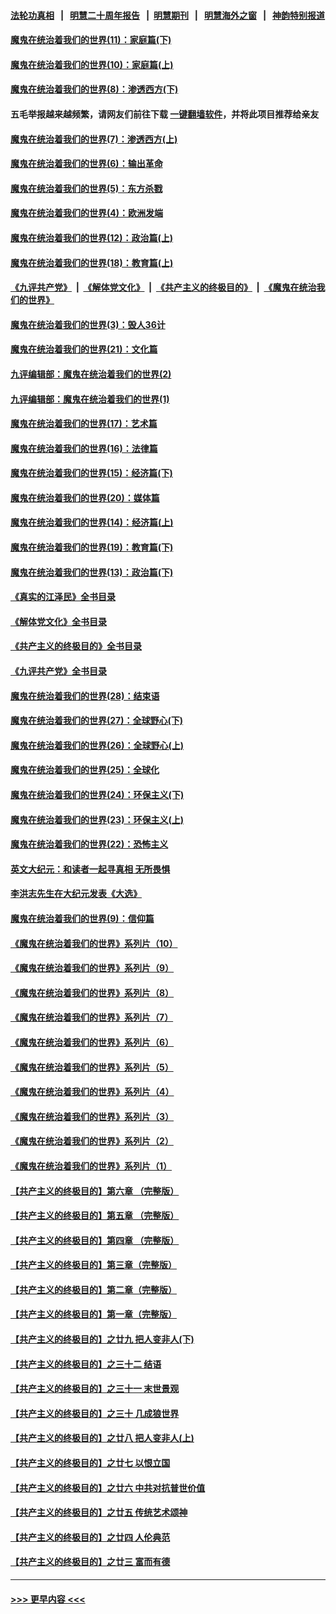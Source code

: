 #### [法轮功真相](https://github.com/gfw-breaker/truth/blob/master/README.md?t=0) &nbsp;&nbsp;|&nbsp;&nbsp; [明慧二十周年报告](https://github.com/gfw-breaker/mh-reports/blob/master/README.md?t=0) &nbsp;&nbsp;|&nbsp;&nbsp;[明慧期刊](https://github.com/gfw-breaker/mh-qikan) &nbsp;&nbsp;|&nbsp;&nbsp; [明慧海外之窗](https://github.com/gfw-breaker/mh-news/blob/master/README.md?t=0) &nbsp;&nbsp;|&nbsp;&nbsp; [神韵特别报道](https://github.com/gfw-breaker/mh-news/blob/master/shenyun.md?t=0)
#### [魔鬼在统治着我们的世界(11)：家庭篇(下)](../pages/nsc422/n10440961.md?t=11261550) 
#### [魔鬼在统治着我们的世界(10)：家庭篇(上)](../pages/nsc422/n10435448.md?t=11261550) 
#### [魔鬼在统治着我们的世界(8)：渗透西方(下)](../pages/nsc422/n10429603.md?t=11261550) 
#### 五毛举报越来越频繁，请网友们前往下载 [一键翻墙软件](https://github.com/gfw-breaker/ssr-accounts)，并将此项目推荐给亲友
#### [魔鬼在统治着我们的世界(7)：渗透西方(上)](../pages/nsc422/n10426013.md?t=11261550) 
#### [魔鬼在统治着我们的世界(6)：输出革命](../pages/nsc422/n10421536.md?t=11261550) 
#### [魔鬼在统治着我们的世界(5)：东方杀戮](../pages/nsc422/n10417707.md?t=11261550) 
#### [魔鬼在统治着我们的世界(4)：欧洲发端](../pages/nsc422/n10414890.md?t=11261550) 
#### [魔鬼在统治着我们的世界(12)：政治篇(上)](../pages/nsc422/n10444576.md?t=11261550) 
#### [魔鬼在统治着我们的世界(18)：教育篇(上)](../pages/nsc422/n10526970.md?t=11261550) 
#### [《九评共产党》](https://github.com/begood0513/9ping.md/blob/master/README.md) &nbsp;|&nbsp; [《解体党文化》](../../../../jtdwh.md/blob/master/README.md)  &nbsp;|&nbsp; [《共产主义的终极目的》](../../../../gczydzjmd.md/blob/master/README.md) &nbsp;|&nbsp; [《魔鬼在统治我们的世界》](../../../../mgztzwmdsj.md/blob/master/README.md) 
#### [魔鬼在统治着我们的世界(3)：毁人36计](../pages/nsc422/n10411583.md?t=11261550) 
#### [魔鬼在统治着我们的世界(21)：文化篇](../pages/nsc422/n10597706.md?t=11261550) 
#### [九评编辑部：魔鬼在统治着我们的世界(2)](../pages/nsc422/n10410036.md?t=11261550) 
#### [九评编辑部：魔鬼在统治着我们的世界(1)](../pages/nsc422/n10406825.md?t=11261550) 
#### [魔鬼在统治着我们的世界(17)：艺术篇](../pages/nsc422/n10499093.md?t=11261550) 
#### [魔鬼在统治着我们的世界(16)：法律篇](../pages/nsc422/n10485969.md?t=11261550) 
#### [魔鬼在统治着我们的世界(15)：经济篇(下)](../pages/nsc422/n10469975.md?t=11261550) 
#### [魔鬼在统治着我们的世界(20)：媒体篇](../pages/nsc422/n10586579.md?t=11261550) 
#### [魔鬼在统治着我们的世界(14)：经济篇(上)](../pages/nsc422/n10457370.md?t=11261550) 
#### [魔鬼在统治着我们的世界(19)：教育篇(下)](../pages/nsc422/n10564808.md?t=11261550) 
#### [魔鬼在统治着我们的世界(13)：政治篇(下)](../pages/nsc422/n10448270.md?t=11261550) 
#### [《真实的江泽民》全书目录](../pages/nsc422/n13721399.md?t=11261550) 
#### [《解体党文化》全书目录](../pages/nsc422/n13721157.md?t=11261550) 
#### [《共产主义的终极目的》全书目录](../pages/nsc422/n13721048.md?t=11261550) 
#### [《九评共产党》全书目录](../pages/nsc422/n13708085.md?t=11261550) 
#### [魔鬼在统治着我们的世界(28)：结束语](../pages/nsc422/n10936246.md?t=11261550) 
#### [魔鬼在统治着我们的世界(27)：全球野心(下)](../pages/nsc422/n10928319.md?t=11261550) 
#### [魔鬼在统治着我们的世界(26)：全球野心(上)](../pages/nsc422/n10900318.md?t=11261550) 
#### [魔鬼在统治着我们的世界(25)：全球化](../pages/nsc422/n10788205.md?t=11261550) 
#### [魔鬼在统治着我们的世界(24)：环保主义(下)](../pages/nsc422/n10695307.md?t=11261550) 
#### [魔鬼在统治着我们的世界(23)：环保主义(上)](../pages/nsc422/n10688613.md?t=11261550) 
#### [魔鬼在统治着我们的世界(22)：恐怖主义](../pages/nsc422/n10614727.md?t=11261550) 
#### [英文大纪元：和读者一起寻真相 无所畏惧](../pages/nsc422/n12542027.md?t=11261550) 
#### [李洪志先生在大纪元发表《大选》](../pages/nsc422/n12534746.md?t=11261550) 
#### [魔鬼在统治着我们的世界(9)：信仰篇](../pages/nsc422/n10432159.md?t=11261550) 
#### [《魔鬼在统治着我们的世界》系列片（10）](../pages/nsc422/n12292670.md?t=11261550) 
#### [《魔鬼在统治着我们的世界》系列片（9）](../pages/nsc422/n12290859.md?t=11261550) 
#### [《魔鬼在统治着我们的世界》系列片（8）](../pages/nsc422/n12287445.md?t=11261550) 
#### [《魔鬼在统治着我们的世界》系列片（7）](../pages/nsc422/n12283425.md?t=11261550) 
#### [《魔鬼在统治着我们的世界》系列片（6）](../pages/nsc422/n12282314.md?t=11261550) 
#### [《魔鬼在统治着我们的世界》系列片（5）](../pages/nsc422/n12281419.md?t=11261550) 
#### [《魔鬼在统治着我们的世界》系列片（4）](../pages/nsc422/n12274024.md?t=11261550) 
#### [《魔鬼在统治着我们的世界》系列片（3）](../pages/nsc422/n12271322.md?t=11261550) 
#### [《魔鬼在统治着我们的世界》系列片（2）](../pages/nsc422/n12269049.md?t=11261550) 
#### [《魔鬼在统治着我们的世界》系列片（1）](../pages/nsc422/n12267575.md?t=11261550) 
#### [【共产主义的终极目的】第六章 （完整版）](../pages/nsc422/n11428913.md?t=11261550) 
#### [【共产主义的终极目的】第五章 （完整版）](../pages/nsc422/n11428912.md?t=11261550) 
#### [【共产主义的终极目的】第四章 （完整版）](../pages/nsc422/n11428907.md?t=11261550) 
#### [【共产主义的终极目的】第三章（完整版）](../pages/nsc422/n11428848.md?t=11261550) 
#### [【共产主义的终极目的】第二章（完整版）](../pages/nsc422/n11428831.md?t=11261550) 
#### [【共产主义的终极目的】第一章（完整版）](../pages/nsc422/n11417651.md?t=11261550) 
#### [【共产主义的终极目的】之廿九 把人变非人(下)](../pages/nsc422/n11344140.md?t=11261550) 
#### [【共产主义的终极目的】之三十二 结语](../pages/nsc422/n11360535.md?t=11261550) 
#### [【共产主义的终极目的】之三十一 末世景观](../pages/nsc422/n11351129.md?t=11261550) 
#### [【共产主义的终极目的】之三十 几成狼世界](../pages/nsc422/n11348280.md?t=11261550) 
#### [【共产主义的终极目的】之廿八 把人变非人(上)](../pages/nsc422/n11340492.md?t=11261550) 
#### [【共产主义的终极目的】之廿七 以恨立国](../pages/nsc422/n11336944.md?t=11261550) 
#### [【共产主义的终极目的】之廿六 中共对抗普世价值](../pages/nsc422/n11324785.md?t=11261550) 
#### [【共产主义的终极目的】之廿五 传统艺术颂神](../pages/nsc422/n11296396.md?t=11261550) 
#### [【共产主义的终极目的】之廿四 人伦典范](../pages/nsc422/n11296397.md?t=11261550) 
#### [【共产主义的终极目的】之廿三 富而有德](../pages/nsc422/n11283598.md?t=11261550) 

----
#### [ >>> 更早内容 <<< ](../indexes/nsc422-earlier.md)
